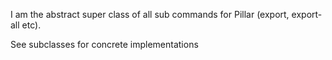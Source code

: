 I am the abstract super class of all sub commands for Pillar (export, export-all etc).

See subclasses for concrete implementations